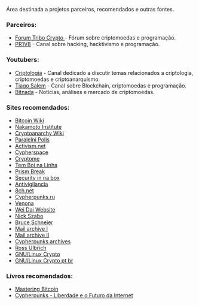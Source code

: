 Área destinada a projetos parceiros, recomendados e outras fontes.

### Parceiros:
- [Forum Tribo
Crypto ](https://tribocrypto.com/) - Fórum sobre criptomoedas e
programação. 
- [PR1V8](http://pr1v8.co.nf/) -  Canal sobre hacking,
hacktivismo e programação.

### Youtubers:

- [Criptologia](http://youtube.com/criptologia) -   Canal dedicado a
discutir temas relacionados a criptologia, criptomoedas e
criptoanarquismo. 
- [Tiago
Salem](https://www.youtube.com/channel/UC4H35F5f2c5cyR-pbZlt12Q) - Canal
sobre Blockchain, criptomoedas e programação.
- [Bitnada](https://www.youtube.com/user/xhellmanx) - Notícias, análises e
mercado de criptomoedas. 

### Sites recomendados:

- [Bitcoin Wiki](https://en.bitcoin.it)
- [Nakamoto Institute](https://nakamotoinstitute.org/literature/) 
- [Cryptoanarchy Wiki](https://cryptoanarchy.wiki/) 
- [Paralelni Polis](http://paralelnipolis.cz)
- [Activism.net](https://www.activism.net/)
- [Cypherspace](http://www.cypherspace.org/)
- [Cryptome](https://cryptome.org) 
- [Tem Boi na Linha](https://temboinalinha.org) 
- [Prism Break](https://prism-break.org/pt/) 
- [Security in na box](https://securityinabox.org/pt)
- [Antivigilancia](thttps://antivigilancia.org/pt/)
- [8ch.net](https://8ch.net/cyber/index.html)
- [Cypherpunks.ru](http://www.cypherpunks.ru/)
- [Venona](http://cypherpunks.venona.com) 
- [Wei Dai Website](http://weidai.com) 
- [Nick Szabo](http://www.fon.hum.uva.nl/rob/Courses/InformationInSpeech/CDROM/Literature/LOTwinterschool2006/szabo.best.vwh.net/)
- [Bruce Schneier](http://www.schneier.com) 
- [Mail archive I](https://www.mail-archive.com/cryptography@metzdowd.com/msg10152.html)
- [Mail archive II](http://www.metzdowd.com/pipermail/cryptography/2008-October/014810.html)
- [Cypherpunks archives](https://lists.cpunks.org/pipermail/cypherpunks/)
- [Ross Ulbrich](https://freeross.org/writings-from-ross/) 
- [GNU/Linux Crypto](https://sanctum.geek.nz/arabesque/series/gnu-linux-crypto/)
- [GNU/Linux Crypto pt br](https://cabaladada.org/2013/09/16/linux_cripto_intro/)

### Livros recomendados:

- [Mastering Bitcoin](https://bitcoinbook.info/wp-content/translations/pt_BR/book.pdf)
- [Cypherpunks - Liberdade e o Futuro da Internet](https://resistir.info/varios/assange_livro_port.pdf)
